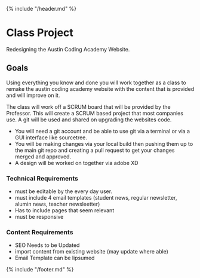 {% include "/header.md" %}

# Class Project

Redesigning the Austin Coding Academy Website.

## Goals
Using everything you know and done you will work together as a class to remake the austin coding academy website with the content that is provided and will improve on it. 

The class will work off a SCRUM board that will be provided by the Professor. This will create a SCRUM based project that most companies use. A git will be used and shared on upgrading the websites code. 

* You will need a git account and be able to use git via a terminal or via a GUI interface like sourcetree. 
* You will be making changes via your local build then pushing them up to the main git repo and creating a pull request to get your changes merged and approved.
* A design will be worked on together via adobe XD

### Technical Requirements
* must be editable by the every day user.
* must include 4 email templates (student news, regular newsletter, alumin news, teacher newsleetter)
* Has to include pages that seem relevant
* must be responsive

### Content Requirements
* SEO Needs to be Updated
* import content from existing website (may update where able)
* Email Template can be lipsumed 


{% include "/footer.md" %}
